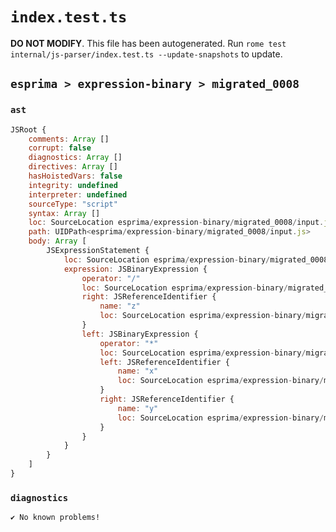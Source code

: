 # `index.test.ts`

**DO NOT MODIFY**. This file has been autogenerated. Run `rome test internal/js-parser/index.test.ts --update-snapshots` to update.

## `esprima > expression-binary > migrated_0008`

### `ast`

```javascript
JSRoot {
	comments: Array []
	corrupt: false
	diagnostics: Array []
	directives: Array []
	hasHoistedVars: false
	integrity: undefined
	interpreter: undefined
	sourceType: "script"
	syntax: Array []
	loc: SourceLocation esprima/expression-binary/migrated_0008/input.js 1:0-2:0
	path: UIDPath<esprima/expression-binary/migrated_0008/input.js>
	body: Array [
		JSExpressionStatement {
			loc: SourceLocation esprima/expression-binary/migrated_0008/input.js 1:0-1:9
			expression: JSBinaryExpression {
				operator: "/"
				loc: SourceLocation esprima/expression-binary/migrated_0008/input.js 1:0-1:9
				right: JSReferenceIdentifier {
					name: "z"
					loc: SourceLocation esprima/expression-binary/migrated_0008/input.js 1:8-1:9 (z)
				}
				left: JSBinaryExpression {
					operator: "*"
					loc: SourceLocation esprima/expression-binary/migrated_0008/input.js 1:0-1:5
					left: JSReferenceIdentifier {
						name: "x"
						loc: SourceLocation esprima/expression-binary/migrated_0008/input.js 1:0-1:1 (x)
					}
					right: JSReferenceIdentifier {
						name: "y"
						loc: SourceLocation esprima/expression-binary/migrated_0008/input.js 1:4-1:5 (y)
					}
				}
			}
		}
	]
}
```

### `diagnostics`

```
✔ No known problems!

```
